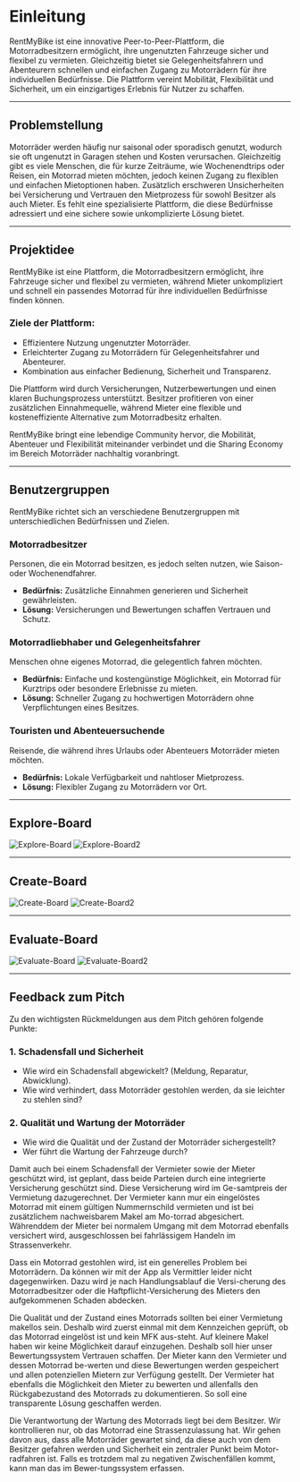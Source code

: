 # Einleitung
RentMyBike ist eine innovative Peer-to-Peer-Plattform, die Motorradbesitzern ermöglicht, ihre ungenutzten Fahrzeuge sicher und flexibel zu vermieten. Gleichzeitig bietet sie Gelegenheitsfahrern und Abenteurern schnellen und einfachen Zugang zu Motorrädern für ihre individuellen Bedürfnisse. Die Plattform vereint Mobilität, Flexibilität und Sicherheit, um ein einzigartiges Erlebnis für Nutzer zu schaffen.

---

## Problemstellung
Motorräder werden häufig nur saisonal oder sporadisch genutzt, wodurch sie oft ungenutzt in Garagen stehen und Kosten verursachen. Gleichzeitig gibt es viele Menschen, die für kurze Zeiträume, wie Wochenendtrips oder Reisen, ein Motorrad mieten möchten, jedoch keinen Zugang zu flexiblen und einfachen Mietoptionen haben. Zusätzlich erschweren Unsicherheiten bei Versicherung und Vertrauen den Mietprozess für sowohl Besitzer als auch Mieter. Es fehlt eine spezialisierte Plattform, die diese Bedürfnisse adressiert und eine sichere sowie unkomplizierte Lösung bietet.

---

## Projektidee
RentMyBike ist eine Plattform, die Motorradbesitzern ermöglicht, ihre Fahrzeuge sicher und flexibel zu vermieten, während Mieter unkompliziert und schnell ein passendes Motorrad für ihre individuellen Bedürfnisse finden können.  

### Ziele der Plattform:
- Effizientere Nutzung ungenutzter Motorräder.
- Erleichterter Zugang zu Motorrädern für Gelegenheitsfahrer und Abenteurer.
- Kombination aus einfacher Bedienung, Sicherheit und Transparenz.  

Die Plattform wird durch Versicherungen, Nutzerbewertungen und einen klaren Buchungsprozess unterstützt. Besitzer profitieren von einer zusätzlichen Einnahmequelle, während Mieter eine flexible und kosteneffiziente Alternative zum Motorradbesitz erhalten.  

RentMyBike bringt eine lebendige Community hervor, die Mobilität, Abenteuer und Flexibilität miteinander verbindet und die Sharing Economy im Bereich Motorräder nachhaltig voranbringt.

---

## Benutzergruppen
RentMyBike richtet sich an verschiedene Benutzergruppen mit unterschiedlichen Bedürfnissen und Zielen.

### Motorradbesitzer
Personen, die ein Motorrad besitzen, es jedoch selten nutzen, wie Saison- oder Wochenendfahrer.  
- **Bedürfnis:** Zusätzliche Einnahmen generieren und Sicherheit gewährleisten.  
- **Lösung:** Versicherungen und Bewertungen schaffen Vertrauen und Schutz.  

### Motorradliebhaber und Gelegenheitsfahrer
Menschen ohne eigenes Motorrad, die gelegentlich fahren möchten.  
- **Bedürfnis:** Einfache und kostengünstige Möglichkeit, ein Motorrad für Kurztrips oder besondere Erlebnisse zu mieten.  
- **Lösung:** Schneller Zugang zu hochwertigen Motorrädern ohne Verpflichtungen eines Besitzes.  

### Touristen und Abenteuersuchende
Reisende, die während ihres Urlaubs oder Abenteuers Motorräder mieten möchten.  
- **Bedürfnis:** Lokale Verfügbarkeit und nahtloser Mietprozess.  
- **Lösung:** Flexibler Zugang zu Motorrädern vor Ort.

---

## Explore-Board

![Explore-Board](../figures/Explore-Board.png)
![Explore-Board2](../figures/Explore-Board2.png)

---

## Create-Board

![Create-Board](../figures/Create-Board.png)
![Create-Board2](../figures/Create-Board2.png)

---

## Evaluate-Board

![Evaluate-Board](../figures/Evaluate-Board.png)
![Evaluate-Board2](../figures/Evaluate-Board2.png)

---

## Feedback zum Pitch
Zu den wichtigsten Rückmeldungen aus dem Pitch gehören folgende Punkte:

### 1. Schadensfall und Sicherheit
-   Wie wird ein Schadensfall abgewickelt? (Meldung, Reparatur, Abwicklung).
-   Wie wird verhindert, dass Motorräder gestohlen werden, da sie leichter zu stehlen sind?

### 2. Qualität und Wartung der Motorräder
-	Wie wird die Qualität und der Zustand der Motorräder sichergestellt?
-	Wer führt die Wartung der Fahrzeuge durch?

Damit auch bei einem Schadensfall der Vermieter sowie der Mieter geschützt wird, ist geplant, dass beide Parteien durch eine integrierte Versicherung geschützt sind. Diese Versicherung wird im Ge-samtpreis der Vermietung dazugerechnet. Der Vermieter kann mur ein eingelöstes Motorrad mit einem gültigen Nummernschild vermieten und ist bei zusätzlichem nachweisbarem Makel am Mo-torrad abgesichert. Währenddem der Mieter bei normalem Umgang mit dem Motorrad ebenfalls versichert wird, ausgeschlossen bei fahrlässigem Handeln im Strassenverkehr.

Dass ein Motorrad gestohlen wird, ist ein generelles Problem bei Motorrädern. Da können wir mit der App als Vermittler leider nicht dagegenwirken. Dazu wird je nach Handlungsablauf die Versi-cherung des Motorradbesitzer oder die Haftpflicht-Versicherung des Mieters den aufgekommenen Schaden abdecken.

Die Qualität und der Zustand eines Motorrads sollten bei einer Vermietung makellos sein. Deshalb wird zuerst einmal mit dem Kennzeichen geprüft, ob das Motorrad eingelöst ist und kein MFK aus-steht. Auf kleinere Makel haben wir keine Möglichkeit darauf einzugehen. Deshalb soll hier unser Bewertungssystem Vertrauen schaffen. Der Mieter kann den Vermieter und dessen Motorrad be-werten und diese Bewertungen werden gespeichert und allen potenziellen Mietern zur Verfügung gestellt. Der Vermieter hat ebenfalls die Möglichkeit den Mieter zu bewerten und allenfalls den Rückgabezustand des Motorrads zu dokumentieren. So soll eine transparente Lösung geschaffen werden.

Die Verantwortung der Wartung des Motorrads liegt bei dem Besitzer. Wir kontrollieren nur, ob das Motorrad eine Strassenzulassung hat. Wir gehen davon aus, dass alle Motorräder gewartet sind, da diese auch von dem Besitzer gefahren werden und Sicherheit ein zentraler Punkt beim Motor-radfahren ist. Falls es trotzdem mal zu negativen Zwischenfällen kommt, kann man das im Bewer-tungssystem erfassen.


